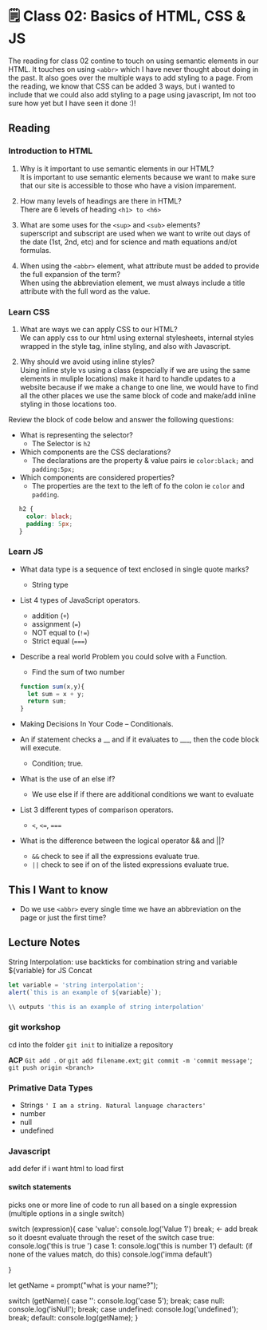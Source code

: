 # 🗒️ Class 02: Basics of HTML, CSS & JS

The reading for class 02 contine to touch on using semantic elements in our HTML. It touches on using `<abbr>` which I have never thought about doing in the past. It also goes over the multiple ways to add styling to a page. From the reading, we know that CSS can be added 3 ways, but i wanted to include that we could also add styling to a page using javascript, Im not too sure how yet but I have seen it done :)!

## Reading

### Introduction to HTML

1. Why is it important to use semantic elements in our HTML?  
It is important to use semantic elements because we want to make sure that our site is accessible to those who have a vision imparement.

2. How many levels of headings are there in HTML?  
There are 6 levels of heading `<h1> to <h6>`

3. What are some uses for the `<sup>` and `<sub>` elements?  
superscript and subscript are used when we want to write out days of the date (1st, 2nd, etc) and for science and math equations and/ot formulas.

4. When using the `<abbr>` element, what attribute must be added to provide the full expansion of the term?  
When using the abbreviation element, we must always include a title attribute with the full word as the value.

### Learn CSS

1. What are ways we can apply CSS to our HTML?  
We can apply css to our html using external stylesheets, internal styles wrapped in the style tag, inline styling, and also with Javascript.

2. Why should we avoid using inline styles?  
Using inline style vs using a class (especially if we are using the same elements in muliple locations) make it hard to handle updates to a website because if we make a change to one line, we would have to find all the other places we use the same block of code and make/add inline styling in those locations too.

Review the block of code below and answer the following questions:

- What is representing the selector?  
  - The Selector is `h2`
- Which components are the CSS declarations?  
  - The declarations are the property &amp; value pairs ie `color:black;` and `padding:5px;`
- Which components are considered properties?
  - The properties are the text to the left of fo the colon ie `color` and `padding`.

``` css
   h2 {
     color: black;
     padding: 5px;
   }
```

### Learn JS

- What data type is a sequence of text enclosed in single quote marks?  
  - String type

- List 4 types of JavaScript operators.
  - addition (`+`)
  - assignment (`=`)
  - NOT equal to (`!=`)
  - Strict equal (`===`)

- Describe a real world Problem you could solve with a Function.
  - Find the sum of two number
  
  ``` javascript
  function sum(x,y){
    let sum = x + y;
    return sum;
  }
  ```

- Making Decisions In Your Code – Conditionals.

- An if statement checks a __ and if it evaluates to ___, then the code block will execute.
  - Condition; true.

- What is the use of an else if?
  - We use else if if there are additional conditions we want to evaluate

- List 3 different types of comparison operators.
  - `<`, `<=`, `===`

- What is the difference between the logical operator && and ||?
  - `&&` check to see if all the expressions evaluate true.
  - `||` check to see if on of the listed expressions evaluate true.

## This I Want to know

- Do we use `<abbr>` every single time we have an abbreviation on the page or just the first time?

## Lecture Notes

String Interpolation: use backticks for combination string and variable ${variable} for JS Concat  

``` javascript
let variable = 'string interpolation';
alert(`this is an example of ${variable}`);

\\ outputs 'this is an example of string interpolation'

```

### git workshop

cd into the folder
`git init` to initialize a repository

**ACP** `Git add .` or `git add filename.ext`; `git commit -m 'commit message'`; `git push origin <branch>`

### Primative Data Types

- Strings `' I am a string. Natural language characters'`
- number 
- null
- undefined

### Javascript

add defer if i want html to load first

#### switch statements 

picks one or more line of code to run all based on a single expression (multiple options in a single switch)

switch (expression){
  case 'value':
    console.log('Value 1')
    break; <- add break so it doesnt evaluate through the reset of the switch
  case true:
    console.log('this is true ')
  case 1:
    console.log('this is number 1')
  default: (if none of the values match, do this)
    console.log('imma default')

}

let getName = prompt("what is your name?");

switch (getName){
  case '':
    console.log('case 5');
    break;
  case null:
    console.log('isNull');
    break;
  case undefined:
    console.log('undefined');
    break;
  default:
    console.log(getName);
}
